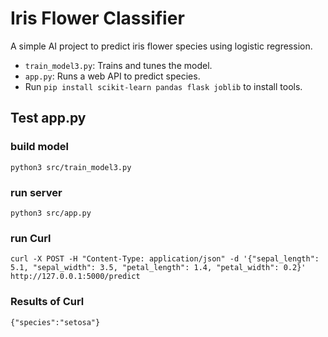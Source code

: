 # Iris Flower Classifier

A simple AI project to predict iris flower species using logistic regression.

- `train_model3.py`: Trains and tunes the model.
- `app.py`: Runs a web API to predict species.
- Run `pip install scikit-learn pandas flask joblib` to install tools.

## Test app.py

### build model

```
python3 src/train_model3.py
```

### run server

```
python3 src/app.py
```

### run Curl

```
curl -X POST -H "Content-Type: application/json" -d '{"sepal_length": 5.1, "sepal_width": 3.5, "petal_length": 1.4, "petal_width": 0.2}' http://127.0.0.1:5000/predict
```

### Results of Curl

```
{"species":"setosa"}
```
